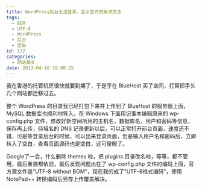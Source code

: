 ```yaml
---
title: WordPress后台无法登录，显示空白的解决方法
tags:
  - BOM
  - UTF-8
  - WordPress
  - 后台
  - 空白
id: 172
categories:
  - 网站相关
date: 2013-04-10 18:08:25
---
```


我在香港的托管机房很快就要到期了，于是乎在 BlueHost 买了空间，打算把手头几个网站都迁移过去。

整个 WordPress 的目录我已经打包下来并上传到了 BlueHost 的服务器上面，MySQL 数据库也顺利地导入，在 Windows 下面用记事本编辑原来的 wp-config.php 文件，修改好新空间所用的主机名，数据库名，用户和密码等信息，保存再上传，待域名的 DNS 记录更新以后，可以正常打开前台页面，速度还不错，可是等登录后台的时候，可以出来登录页面，但是输入用户名和密码后，立即转入了空白，查看页面源码也是空白，这可傻眼了。

Google了一会，什么删除 themes 啦，把 plugins 目录改名啦，等等，都不管用，最后重装都依旧，最后发现问题出在了 wp-config.php 文件的编码上面，官方源文件是“UTF-8 without BOM”，现在我的成了“UTF-8格式编码”，使用 NotePad++ 转换编码后另存上传覆盖解决。